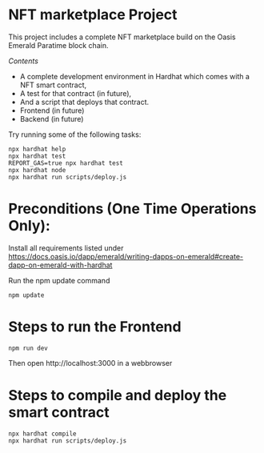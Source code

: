 # NFT marketplace Project

This project includes a complete NFT marketplace build on the Oasis Emerald Paratime block chain. 

*Contents*

* A complete development environment in Hardhat which comes with a NFT smart contract, 
* A test for that contract (in future), 
* And a script that deploys that contract.
* Frontend (in future)
* Backend (in future)

Try running some of the following tasks:

```shell
npx hardhat help
npx hardhat test
REPORT_GAS=true npx hardhat test
npx hardhat node
npx hardhat run scripts/deploy.js
```

# Preconditions (One Time Operations Only):

Install all requirements listed under https://docs.oasis.io/dapp/emerald/writing-dapps-on-emerald#create-dapp-on-emerald-with-hardhat

Run the npm update command
```shell
npm update
```

# Steps to run the Frontend

```shell
npm run dev
```

Then open http://localhost:3000 in a webbrowser

# Steps to compile and deploy the smart contract

```shell
npx hardhat compile
npx hardhat run scripts/deploy.js
```
